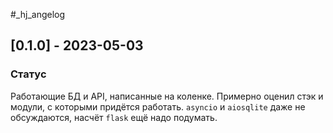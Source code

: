 #_hj_angelog

## [0.1.0] - 2023-05-03

### Статус

Работающие БД и API, написанные на коленке. Примерно оценил стэк и модули, с которыми придётся работать. `asyncio` и `aiosqlite` даже не обсуждаются, насчёт `flask` ещё надо подумать.
